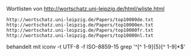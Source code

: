 Wortlisten von http://wortschatz.uni-leipzig.de/html/wliste.html

    http://wortschatz.uni-leipzig.de/Papers/top10000de.txt
    http://wortschatz.uni-leipzig.de/Papers/top10000en.txt
    http://wortschatz.uni-leipzig.de/Papers/top10000fr.txt
    http://wortschatz.uni-leipzig.de/Papers/top10000nl.txt

behandelt mit
    iconv -t UTF-8 -f ISO-8859-15 
    grep '^[^ 1-9]\{5\}[^ 1-9]*$' 
